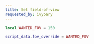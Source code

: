 ```yaml
---
title: Set field-of-view
requested_by: ivyoary
---
```


```lua
local WANTED_FOV = 150

script_data.fov_override = WANTED_FOV
```
